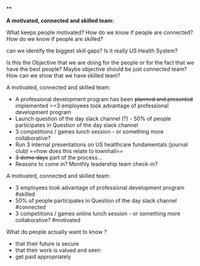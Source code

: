 


**

**A motivated, connected and skilled team:**

What keeps people motivated?
How do we know if people are connected?
How do we know if people are skilled? 

can we identify the biggest skill gaps? 
Is it really US Health System?

Is this the Objective that we are doing for the people or for the fact that we have the best people?
Maybe objective should be just connected team? 
How can we show that we have skilled team?


A motivated, connected and skilled team:
- A professional development program has been ~~planned and presented~~ implemented ==3 employees took advantage of professional development program
- Launch question of the day slack channel (?) - 50% of people participates in Question of the day slack channel
- 3 competitions / games lunch session - or something more collaborative?
- Run 3 internal presentations on US healthcare fundamentals (journal club) ==how does this relate to townhall==
- ~~3 demo days~~ part of the process... 
- Reasons to come in? Monthly leadership team check-in?


A motivated, connected and skilled team:
- 3 employees took advantage of professional development program #skilled
- 50% of people participates in Question of the day slack channel #connected
- 3 competitions / games online lunch session - or something more collaborative? #motivated

What do people actually want to know ?
- that their future is secure
- that their work is valued and seen
- get paid appropriately